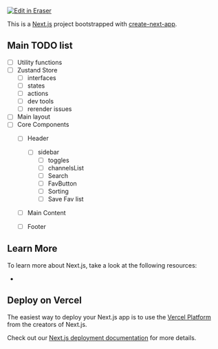 <p><a target="_blank" href="https://app.eraser.io/workspace/pKT1WQ0h76VSoFciUINu" id="edit-in-eraser-github-link"><img alt="Edit in Eraser" src="https://firebasestorage.googleapis.com/v0/b/second-petal-295822.appspot.com/o/images%2Fgithub%2FOpen%20in%20Eraser.svg?alt=media&amp;token=968381c8-a7e7-472a-8ed6-4a6626da5501"></a></p>

This is a [﻿Next.js](https://nextjs.org/) project bootstrapped with [﻿create-next-app](https://github.com/vercel/next.js/tree/canary/packages/create-next-app).

## Main TODO list

- [ ] Utility functions
- [ ] Zustand Store
    - [ ] interfaces
    - [ ] states
    - [ ] actions
    - [ ] dev tools
    - [ ] rerender issues
- [ ] Main layout
- [ ] Core Components
    - [ ] Header
        - [ ] sidebar
            - [ ] toggles
            - [ ] channelsList
            - [ ] Search
            - [ ] FavButton
            - [ ] Sorting
            - [ ] Save Fav list
    - [ ] Main Content
    - [ ] Footer


## Learn More
To learn more about Next.js, take a look at the following resources:

- 
## Deploy on Vercel
The easiest way to deploy your Next.js app is to use the [﻿Vercel Platform](https://vercel.com/new?utm_medium=default-template&filter=next.js&utm_source=create-next-app&utm_campaign=create-next-app-readme) from the creators of Next.js.

Check out our [﻿Next.js deployment documentation](https://nextjs.org/docs/deployment) for more details.


<!--- Eraser file: https://app.eraser.io/workspace/pKT1WQ0h76VSoFciUINu --->